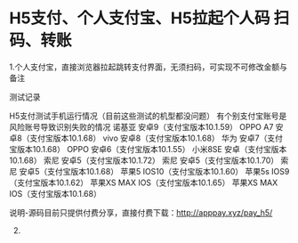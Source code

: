 
H5支付、个人支付宝、H5拉起个人码 扫码、转账
=====

1.个人支付宝，直接浏览器拉起跳转支付界面，无须扫码，可实现不可修改金额与备注



测试记录

H5支付测试手机运行情况（目前这些测试的机型都没问题）
有个别支付宝账号是风险账号导致识别失败的情况
诺基亚 安卓9（支付宝版本10.1.59）
OPPO A7 安卓8（支付宝版本10.1.68）
vivo 安卓8（支付宝版本10.1.68）
华为 安卓7（支付宝版本10.1.68）
OPPO 安卓6（支付宝版本10.1.55）
小米8SE 安卓（支付宝版本10.1.68）
索尼 安卓5（支付宝版本10.1.72）
索尼 安卓5（支付宝版本10.1.70）
索尼 安卓5（支付宝版本10.1.68）
苹果5 IOS10（支付宝版本10.1.60）
苹果5s IOS9（支付宝版本10.1.62）
苹果XS MAX IOS（支付宝版本10.1.65）
苹果XS MAX IOS（支付宝版本10.1.68）


说明-源码目前只提供付费分享，直接付费下载：http://apppay.xyz/pay_h5/



2.



